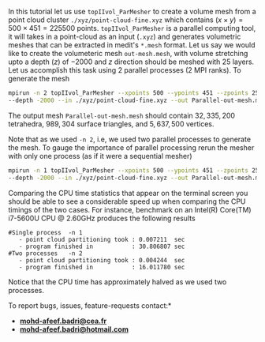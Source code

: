 In this tutorial  let us use `topIIvol_ParMesher` to create a volume mesh from  a point cloud cluster `./xyz/point-cloud-fine.xyz` which contains $(x\times y)=500 \times 451= 225500$ points. `topIIvol_ParMesher` is a parallel computing tool, it will takes  in a point-cloud as an input (`.xyz`) and generates volumetric meshes that can be extracted in  medit's  `*.mesh` format. Let us say we would like to create the volumeteric mesh `out-mesh.mesh`, with volume stretching upto a depth ($z$) of $-2000$ and $z$ direction should be meshed with $25$ layers. Let us accomplish this task using 2 parallel processes (2 MPI ranks). To generate the mesh

```bash
mpirun -n 2 topIIvol_ParMesher --xpoints 500 --ypoints 451 --zpoints 25 \
--depth -2000 --in ./xyz/point-cloud-fine.xyz --out Parallel-out-mesh.mesh
```
The output mesh `Parallel-out-mesh.mesh` should contain $32,335,200$ tetrahedra, $989,304$ surface triangles, and $5,637,500$ vertices. 

Note that as we used `-n 2`, i.e, we used two parallel processes to generate the mesh. To gauge the importance of parallel processing rerun the mesher with only one process (as if it were a sequential mesher)

```bash
mpirun -n 1 topIIvol_ParMesher --xpoints 500 --ypoints 451 --zpoints 25 \
--depth -2000 --in ./xyz/point-cloud-fine.xyz --out Parallel-out-mesh.mesh
```

Comparing the CPU time statistics that appear on the terminal screen you should be able to see a considerable speed up when comparing the CPU timings of the two cases. For instance, benchmark on an Intel(R) Core(TM) i7-5600U CPU @ 2.60GHz produces the following results 

```
#Single process  -n 1
   - point cloud partitioning took : 0.007211  sec
   - program finished in           : 30.806807 sec
#Two processes   -n 2
   - point cloud partitioning took : 0.004244  sec
   - program finished in           : 16.011780 sec
```

Notice that the CPU time has approximately halved as we used two processes.

To report bugs, issues, feature-requests contact:* 

- **mohd-afeef.badri@cea.fr**
- **mohd-afeef.badri@hotmail.com**
